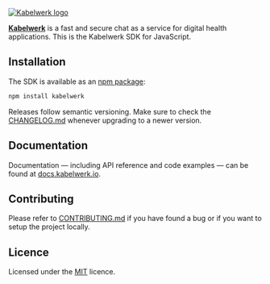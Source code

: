 [![Kabelwerk logo](https://kabelwerk.io/images/logo_256.png)](https://kabelwerk.io)

[**Kabelwerk**](https://kabelwerk.io) is a fast and secure chat as a service for digital health applications. This is the Kabelwerk SDK for JavaScript.

## Installation

The SDK is available as an [npm package](https://www.npmjs.com/package/kabelwerk):

```bash
npm install kabelwerk
```

Releases follow semantic versioning. Make sure to check the [CHANGELOG.md](./CHANGELOG.md) whenever upgrading to a newer version.

## Documentation

Documentation — including API reference and code examples — can be found at [docs.kabelwerk.io](https://docs.kabelwerk.io/js/).

## Contributing

Please refer to [CONTRIBUTING.md](./CONTRIBUTING.md) if you have found a bug or if you want to setup the project locally.

## Licence

Licensed under the [MIT](./LICENSE) licence.
